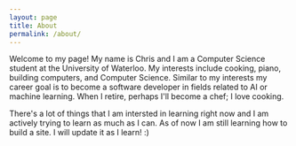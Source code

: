 ```yaml
---
layout: page
title: About
permalink: /about/
---
```


Welcome to my page! My name is Chris and  I am a Computer Science student at the University of Waterloo. My interests include cooking, piano, building computers, and Computer Science. Similar to my interests my career goal is to become a software developer in fields related to AI or machine learning. When I retire, perhaps I'll become a chef; I love cooking. 

There's a lot of things that I am intersted in learning right now and I am actively trying to learn as much as I can. 
As of now I am still learning how to build a site. I will update it as I learn! :)
